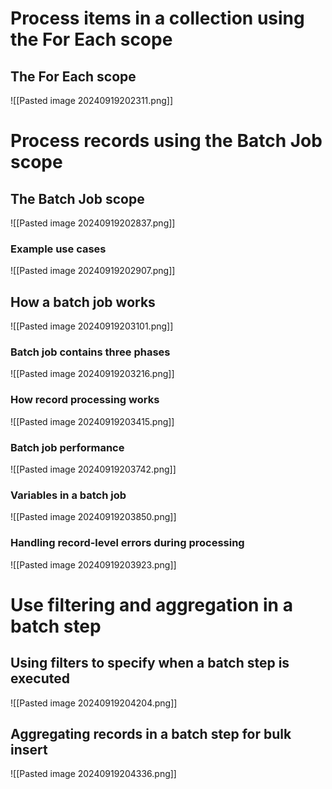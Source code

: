 
# Process items in a collection using the For Each scope

##  The For Each scope

![[Pasted image 20240919202311.png]]



# Process records using the Batch Job scope

## The Batch Job scope

![[Pasted image 20240919202837.png]]

### Example use cases

![[Pasted image 20240919202907.png]]

## How a batch job works

![[Pasted image 20240919203101.png]]

### Batch job contains three phases

![[Pasted image 20240919203216.png]]

### How record processing works

![[Pasted image 20240919203415.png]]

### Batch job performance

![[Pasted image 20240919203742.png]]

### Variables in a batch job

![[Pasted image 20240919203850.png]]

### Handling record-level errors during processing

![[Pasted image 20240919203923.png]]

# Use filtering and aggregation in a batch step

## Using filters to specify when a batch step is executed

![[Pasted image 20240919204204.png]]

## Aggregating records in a batch step for bulk insert

![[Pasted image 20240919204336.png]]

